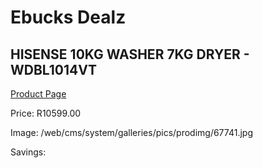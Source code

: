 
# Ebucks Dealz
## HISENSE 10KG WASHER 7KG DRYER - WDBL1014VT
[Product Page](https://www.ebucks.com/web/shop/productSelected.do?prodId=896815314&catId=704981826)

Price: R10599.00

Image: /web/cms/system/galleries/pics/prodimg/67741.jpg

Savings: 


	